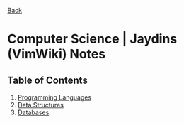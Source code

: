[Back](../index.md)

# Computer Science | Jaydins (VimWiki) Notes

## Table of Contents
1. [Programming Languages](./programming-languages/index.md)
2. [Data Structures](./data-structures/index.md)
3. [Databases](./databases/index.md)
